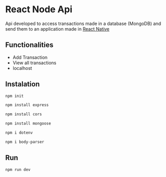 
# React Node Api

Api developed to access transactions made in a database (MongoDB) and send them to an application made in  [React Native](https://github.com/NycollasSobolevski/React_app)


## Functionalities

- Add Transaction
- View all transactions
- localhost


    


## Instalation

```bash
npm init
```

```bash
npm install express
```

```bash
npm install cors
```

```bash
npm install mongoose
```

```bash
npm i dotenv
```

```bash
npm i body-parser
```
## Run 

```bash
npm run dev 
```
